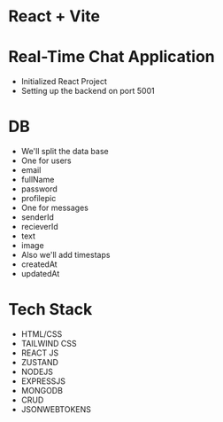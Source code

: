 # React + Vite

# Real-Time Chat Application

- Initialized React Project
- Setting up the backend on port 5001

# DB
- We'll split the data base
- One for users
 - email
 - fullName
 - password
 - profilepic
- One for messages
 - senderId
 - recieverId
 - text
 - image
- Also we'll add timestaps
 - createdAt
 - updatedAt

# Tech Stack

- HTML/CSS
- TAILWIND CSS
- REACT JS
- ZUSTAND
- NODEJS
- EXPRESSJS
- MONGODB
- CRUD
- JSONWEBTOKENS
